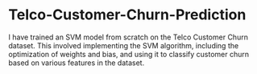 # Telco-Customer-Churn-Prediction
I have trained an SVM model from scratch on the Telco Customer Churn dataset. This involved implementing the SVM algorithm, including the optimization of weights and bias, and using it to classify customer churn based on various features in the dataset.

